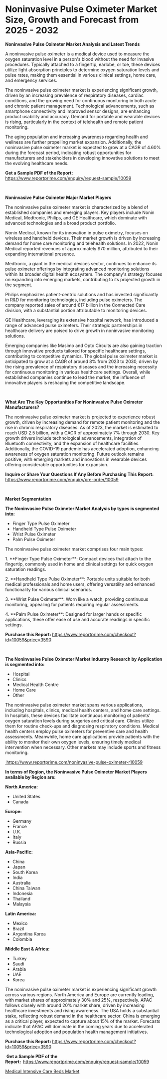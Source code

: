 <p><h1>Noninvasive Pulse Oximeter Market Size, Growth and Forecast from 2025 - 2032</h1></p><p><strong>Noninvasive Pulse Oximeter Market Analysis and Latest Trends</strong></p>
<p><p>A noninvasive pulse oximeter is a medical device used to measure the oxygen saturation level in a person's blood without the need for invasive procedures. Typically attached to a fingertip, earlobe, or toe, these devices utilize light absorption principles to determine oxygen saturation levels and pulse rates, making them essential in various clinical settings, home care, and emergency services.</p><p>The noninvasive pulse oximeter market is experiencing significant growth, driven by an increasing prevalence of respiratory diseases, cardiac conditions, and the growing need for continuous monitoring in both acute and chronic patient management. Technological advancements, such as smartphone connectivity and improved sensor designs, are enhancing product usability and accuracy. Demand for portable and wearable devices is rising, particularly in the context of telehealth and remote patient monitoring. </p><p>The aging population and increasing awareness regarding health and wellness are further propelling market expansion. Additionally, the noninvasive pulse oximeter market is expected to grow at a CAGR of 4.60% during the forecast period, indicating robust opportunities for manufacturers and stakeholders in developing innovative solutions to meet the evolving healthcare needs.</p></p>
<p><strong>Get a Sample PDF of the Report:&nbsp;</strong> <a href="https://www.reportprime.com/enquiry/request-sample/10059?utm_campaign=2235&utm_medium=2&utm_source=Github&utm_content=ia&utm_term=20032025&utm_id=noninvasive-pulse-oximeter">https://www.reportprime.com/enquiry/request-sample/10059</a></p>
<p>&nbsp;</p>
<p><strong>Noninvasive Pulse Oximeter Major Market Players</strong></p>
<p><p>The noninvasive pulse oximeter market is characterized by a blend of established companies and emerging players. Key players include Nonin Medical, Medtronic, Philips, and GE Healthcare, which dominate with advanced technologies and a broad product portfolio. </p><p>Nonin Medical, known for its innovation in pulse oximetry, focuses on wireless and handheld devices. Their market growth is driven by increasing demand for home care monitoring and telehealth solutions. In 2022, Nonin Medical reported revenues of approximately $70 million, attributed to their expanding international presence.</p><p>Medtronic, a giant in the medical devices sector, continues to enhance its pulse oximeter offerings by integrating advanced monitoring solutions within its broader digital health ecosystem. The company's strategy focuses on expanding into emerging markets, contributing to its projected growth in the segment.</p><p>Philips emphasizes patient-centric solutions and has invested significantly in R&D for monitoring technologies, including pulse oximeters. The company reported sales of around €17 billion in the Connected Care division, with a substantial portion attributable to monitoring devices.</p><p>GE Healthcare, leveraging its extensive hospital network, has introduced a range of advanced pulse oximeters. Their strategic partnerships in healthcare delivery are poised to drive growth in noninvasive monitoring solutions.</p><p>Emerging companies like Masimo and Opto Circuits are also gaining traction through innovative products tailored for specific healthcare settings, contributing to competitive dynamics. The global pulse oximeter market is anticipated to grow at a CAGR of around 8% from 2023 to 2030, driven by the rising prevalence of respiratory diseases and the increasing necessity for continuous monitoring in various healthcare settings. Overall, while established companies continue to lead the market, the influence of innovative players is reshaping the competitive landscape.</p></p>
<p>&nbsp;</p>
<p><strong>What Are The Key Opportunities For Noninvasive Pulse Oximeter Manufacturers?</strong></p>
<p><p>The noninvasive pulse oximeter market is projected to experience robust growth, driven by increasing demand for remote patient monitoring and the rise in chronic respiratory diseases. As of 2023, the market is estimated to reach USD 2.5 billion, with a CAGR of approximately 7% through 2030. Key growth drivers include technological advancements, integration of Bluetooth connectivity, and the expansion of healthcare facilities. Additionally, the COVID-19 pandemic has accelerated adoption, enhancing awareness of oxygen saturation monitoring. Future outlook remains positive, with emerging markets and innovations in wearable devices offering considerable opportunities for expansion.</p></p>
<p><strong>Inquire or Share Your Questions If Any Before Purchasing This Report:</strong> <a href="https://www.reportprime.com/enquiry/pre-order/10059?utm_campaign=2235&utm_medium=2&utm_source=Github&utm_content=ia&utm_term=20032025&utm_id=noninvasive-pulse-oximeter">https://www.reportprime.com/enquiry/pre-order/10059</a></p>
<p>&nbsp;</p>
<p><strong>Market Segmentation</strong></p>
<p><strong>The Noninvasive Pulse Oximeter Market Analysis by types is segmented into:</strong></p>
<p><ul><li>Finger Type Pulse Oximeter</li><li>Handheld Type Pulse Oximeter</li><li>Wrist Pulse Oximeter</li><li>Palm Pulse Oximeter</li></ul></p>
<p><p>The noninvasive pulse oximeter market comprises four main types: </p><p>1. **Finger Type Pulse Oximeter**: Compact devices that attach to the fingertip, commonly used in home and clinical settings for quick oxygen saturation readings. </p><p>2. **Handheld Type Pulse Oximeter**: Portable units suitable for both medical professionals and home users, offering versatility and enhanced functionality for various clinical scenarios.</p><p>3. **Wrist Pulse Oximeter**: Worn like a watch, providing continuous monitoring, appealing for patients requiring regular assessments.</p><p>4. **Palm Pulse Oximeter**: Designed for larger hands or specific applications, these offer ease of use and accurate readings in specific settings.</p></p>
<p><strong>Purchase this Report:&nbsp;</strong><a href="https://www.reportprime.com/checkout?id=10059&price=3590&utm_campaign=2235&utm_medium=2&utm_source=Github&utm_content=ia&utm_term=20032025&utm_id=noninvasive-pulse-oximeter">https://www.reportprime.com/checkout?id=10059&price=3590</a></p>
<p>&nbsp;</p>
<p><strong>The Noninvasive Pulse Oximeter Market Industry Research by Application is segmented into:</strong></p>
<p><ul><li>Hospital</li><li>Clinics</li><li>Medical Health Centre</li><li>Home Care</li><li>Other</li></ul></p>
<p><p>The noninvasive pulse oximeter market spans various applications, including hospitals, clinics, medical health centers, and home care settings. In hospitals, these devices facilitate continuous monitoring of patients' oxygen saturation levels during surgeries and critical care. Clinics utilize them for routine check-ups and diagnosing respiratory conditions. Medical health centers employ pulse oximeters for preventive care and health assessments. Meanwhile, home care applications provide patients with the ability to monitor their own oxygen levels, ensuring timely medical intervention when necessary. Other markets may include sports and fitness monitoring.</p></p>
<p><a href="https://www.reportprime.com/noninvasive-pulse-oximeter-r10059?utm_campaign=2235&utm_medium=2&utm_source=Github&utm_content=ia&utm_term=20032025&utm_id=noninvasive-pulse-oximeter">&nbsp;https://www.reportprime.com/noninvasive-pulse-oximeter-r10059</a></p>
<p><strong>In terms of Region, the Noninvasive Pulse Oximeter Market Players available by Region are:</strong></p>
<p>
    <p> <strong> North America: </strong>
        <ul>
            <li>United States</li>
            <li>Canada</li>
        </ul>
        </p> 
    <p> <strong> Europe: </strong>
        <ul>
            <li>Germany</li>
            <li>France</li>
            <li>U.K.</li>
            <li>Italy</li>
            <li>Russia</li>
        </ul>
        </p> 
    <p> <strong> Asia-Pacific: </strong>
        <ul>
            <li>China</li>
            <li>Japan</li>
            <li>South Korea</li>
            <li>India</li>
            <li>Australia</li>
            <li>China Taiwan</li>
            <li>Indonesia</li>
            <li>Thailand</li>
            <li>Malaysia</li>
        </ul>
        </p> 
    <p> <strong> Latin America: </strong>
        <ul>
            <li>Mexico</li>
            <li>Brazil</li>
            <li>Argentina Korea</li>
            <li>Colombia</li>
        </ul>
        </p> 
    <p> <strong> Middle East & Africa: </strong>
        <ul>
            <li>Turkey</li>
            <li>Saudi</li>
            <li>Arabia</li>
            <li>UAE</li>
            <li>Korea</li>
        </ul>
    </p>
    </p>
<p><p>The noninvasive pulse oximeter market is experiencing significant growth across various regions. North America and Europe are currently leading, with market shares of approximately 30% and 25%, respectively. APAC follows closely with around 20% market share, driven by increasing healthcare investments and rising awareness. The USA holds a substantial stake, reflecting robust demand in the healthcare sector. China is emerging as a critical player, expected to capture about 15% of the market. Forecasts indicate that APAC will dominate in the coming years due to accelerated technological adoption and population health management initiatives.</p></p>
<p><strong>Purchase this Report: </strong><a href="https://www.reportprime.com/checkout?id=10059&price=3590&utm_campaign=2235&utm_medium=2&utm_source=Github&utm_content=ia&utm_term=20032025&utm_id=noninvasive-pulse-oximeter">https://www.reportprime.com/checkout?id=10059&price=3590</a></p>
<p>&nbsp;<strong>Get a Sample PDF of the Report:&nbsp;&nbsp;</strong><a href="https://www.reportprime.com/enquiry/request-sample/10059?utm_campaign=2235&utm_medium=2&utm_source=Github&utm_content=ia&utm_term=20032025&utm_id=noninvasive-pulse-oximeter">https://www.reportprime.com/enquiry/request-sample/10059</a></p>
<p><strong></strong></p>
<p><p><a href="https://github.com/AshrafKhan865/Market-Research-Report-List-1/blob/main/medical-intensive-care-beds-market.md?utm_campaign=2235&utm_medium=2&utm_source=Github&utm_content=ia&utm_term=20032025&utm_id=noninvasive-pulse-oximeter">Medical Intensive Care Beds Market</a></p></p>